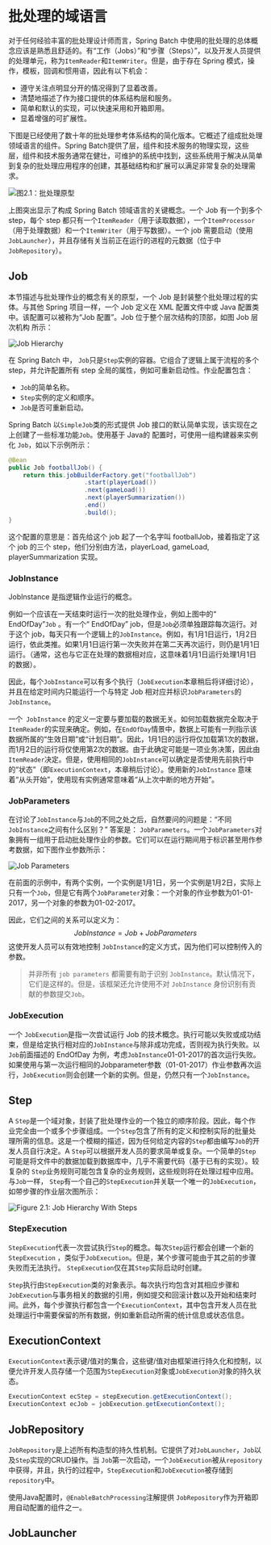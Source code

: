 # 批处理的域语言

对于任何经验丰富的批处理设计师而言，Spring Batch 中使用的批处理的总体概念应该是熟悉且舒适的。有“工作（Jobs）”和“步骤（Steps）”，以及开发人员提供的处理单元，称为`ItemReader`和`ItemWriter`。但是，由于存在 Spring 模式，操作，模板，回调和惯用语，因此有以下机会：

- 遵守关注点明显分开的情况得到了显着改善。
- 清楚地描述了作为接口提供的体系结构层和服务。
- 简单和默认的实现，可以快速采用和开箱即用。
- 显着增强的可扩展性。

下图是已经使用了数十年的批处理参考体系结构的简化版本。它概述了组成批处理领域语言的组件。Spring Batch提供了层，组件和技术服务的物理实现，这些层，组件和技术服务通常在健壮，可维护的系统中找到，这些系统用于解决从简单到复杂的批处理应用程序的创建，其基础结构和扩展可以满足非常复杂的处理需求。

![图2.1：批处理原型](https://gitee.com/zsy0216/typora-image/raw/master/typora/spring-batch-reference-model.png)

上图突出显示了构成 Spring Batch 领域语言的关键概念。一个 Job 有一个到多个 step，每个 step 都只有一个`ItemReader`（用于读取数据），一个`ItemProcessor`（用于处理数据）和一个`ItemWriter`（用于写数据）。一个 job 需要启动（使用 `JobLauncher`），并且存储有关当前正在运行的进程的元数据（位于中 `JobRepository`）。

## Job

本节描述与批处理作业的概念有关的原型，一个 Job 是封装整个批处理过程的实体。与其他 Spring 项目一样，一个 Job 定义在 XML 配置文件中或 Java 配置类中。该配置可以被称为“Job 配置”。Job 位于整个层次结构的顶部，如图 Job 层次机构 所示：

![Job Hierarchy](https://gitee.com/zsy0216/typora-image/raw/master/typora/job-heirarchy.png)

在 Spring Batch 中， `Job`只是`Step`实例的容器。它组合了逻辑上属于流程的多个 step，并允许配置所有 step 全局的属性，例如可重新启动性。作业配置包含：

- `Job`的简单名称。
- `Step`实例的定义和顺序。
- `Job`是否可重新启动。

Spring Batch 以`SimpleJob`类的形式提供 Job 接口的默认简单实现，该实现在之上创建了一些标准功能`Job`。使用基于 Java的 配置时，可使用一组构建器来实例化 `Job`，如以下示例所示：

```java
@Bean
public Job footballJob() {
    return this.jobBuilderFactory.get("footballJob")
                     .start(playerLoad())
                     .next(gameLoad())
                     .next(playerSummarization())
                     .end()
                     .build();
}
```

这个配置的意思是：首先给这个 job 起了一个名字叫 footballJob，接着指定了这个 job 的三个 step，他们分别由方法，playerLoad, gameLoad, playerSummarization 实现。

### JobInstance

JobInstance 是指逻辑作业运行的概念。

例如一个应该在一天结束时运行一次的批处理作业，例如上图中的“ EndOfDay”`Job` 。有一个“ EndOfDay” job，但是`Job`必须单独跟踪每次运行。对于这个 job，每天只有一个逻辑上的`JobInstance`。例如，有1月1日运行，1月2日运行，依此类推。如果1月1日运行第一次失败并在第二天再次运行，则仍是1月1日运行。（通常，这也与它正在处理的数据相对应，这意味着1月1日运行处理1月1日的数据）。

因此，每个`JobInstance`可以有多个执行（`JobExecution`本章稍后将详细讨论），并且在给定时间内只能运行一个与特定 Job 相对应并标识`JobParameters`的`JobInstance`。

一个` JobInstance` 的定义一定要与要加载的数据无关。如何加载数据完全取决于`ItemReader`的实现来确定。例如，在`EndOfDay`情景中，数据上可能有一列指示该数据所属的“生效日期”或“计划日期”。因此，1月1日的运行将仅加载第1次的数据，而1月2日的运行将仅使用第2次的数据。由于此确定可能是一项业务决策，因此由 `ItemReader`决定。但是，使用相同的`JobInstance`可以确定是否使用先前执行中的“状态”（即`ExecutionContext`，本章稍后讨论）。使用新的`JobInstance` 意味着“从头开始”，使用现有实例通常意味着“从上次中断的地方开始”。

### JobParameters

在讨论了`JobInstance`与`Job`的不同之处之后，自然要问的问题是：“不同`JobInstance`之间有什么区别？” 答案是： `JobParameters`。一个`JobParameters`对象拥有一组用于启动批处理作业的参数。它们可以在运行期间用于标识甚至用作参考数据，如下图作业参数所示：

![Job Parameters](https://gitee.com/zsy0216/typora-image/raw/master/typora/job-stereotypes-parameters.png)

在前面的示例中，有两个实例，一个实例是1月1日，另一个实例是1月2日，实际上只有一个`Job`，但是它有两个`JobParameter`对象：一个对象的作业参数为01-01-2017，另一个对象的参数为01-02-2017。

因此，它们之间的关系可以定义为：
$$
JobInstance = Job + JobParameters
$$
这使开发人员可以有效地控制 `JobInstance`的定义方式，因为他们可以控制传入的参数。

> 并非所有 `job parameters` 都需要有助于识别 `JobInstance`。默认情况下，它们是这样的。但是，该框架还允许使用不对 `JobInstance` 身份识别有贡献的参数提交`Job`。

### JobExecution

一个 `JobExecution`是指一次尝试运行 Job 的技术概念。执行可能以失败或成功结束，但是给定执行相对应的`JobInstance`与除非成功完成，否则视为执行失败。以`Job`前面描述的 EndOfDay 为例，考虑`JobInstance`01-01-2017的首次运行失败。如果使用与第一次运行相同的Jobparameter参数（01-01-2017）作业参数再次运行，`JobExecution`则会创建一个新的实例。但是，仍然只有一个`JobInstance`。

## Step

A `Step`是一个域对象，封装了批处理作业的一个独立的顺序阶段。因此，每个作业完全由一个或多个步骤组成。一个`Step`包含了所有的定义和控制实际的批量处理所需的信息。这是一个模糊的描述，因为任何给定内容的`Step`都由编写`Job`的开发人员自行决定。A `Step`可以根据开发人员的要求简单或复杂。一个简单的`Step`可能是将文件中的数据加载到数据库中，几乎不需要代码（基于已有的实现）。较复杂的 `Step`业务规则可能包含复杂的业务规则，这些规则将在处理过程中应用。与`Job`一样， `Step`有一个自己的`StepExecution`并关联一个唯一的`JobExecution`，如带步骤的作业层次图所示：

![Figure 2.1: Job Hierarchy With Steps](https://gitee.com/zsy0216/typora-image/raw/master/typora/jobHeirarchyWithSteps.png)

### StepExecution

 `StepExecution`代表一次尝试执行`Step`的概念。每次`Step`运行都会创建一个新的`StepExecution` ，类似于`JobExecution`。但是，某个步骤可能由于其之前的步骤失败而无法执行。 `StepExecution`仅在其`Step`实际启动时创建。

`Step`执行由`StepExecution`类的对象表示。每次执行均包含对其相应步骤和`JobExecution`与事务相关的数据的引用，例如提交和回滚计数以及开始和结束时间。此外，每个步骤执行都包含一个`ExecutionContext`，其中包含开发人员在批处理运行中需要保留的所有数据，例如重新启动所需的统计信息或状态信息。

## ExecutionContext

 `ExecutionContext`表示键/值对的集合，这些键/值对由框架进行持久化和控制，以便允许开发人员存储一个范围为`StepExecution`对象或`JobExecution`对象的持久状态。

```java
ExecutionContext ecStep = stepExecution.getExecutionContext();
ExecutionContext ecJob = jobExecution.getExecutionContext();
```

## JobRepository

`JobRepository`是上述所有构造型的持久性机制。它提供了对`JobLauncher`，`Job`以及`Step`实现的CRUD操作。当 `Job`第一次启动，一个`JobExecution`被从`repository`中获得，并且，执行的过程中，`StepExecution`和`JobExecution`被存储到`repository`中。

使用Java配置时，`@EnableBatchProcessing`注解提供 `JobRepository`作为开箱即用自动配置的组件之一。

## JobLauncher



























































